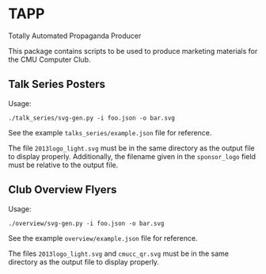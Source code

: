 # TAPP
Totally Automated Propaganda Producer

This package contains scripts to be used to produce marketing materials for the
CMU Computer Club.

## Talk Series Posters

Usage:

    ./talk_series/svg-gen.py -i foo.json -o bar.svg

See the example `talks_series/example.json` file for reference.

The file `2013logo_light.svg` must be in the same directory as the output file
to display properly.  Additionally, the filename given in the `sponsor_logo`
field must be relative to the output file.

## Club Overview Flyers

Usage:

    ./overview/svg-gen.py -i foo.json -o bar.svg

See the example `overview/example.json` file for reference.

The files `2013logo_light.svg` and `cmucc_qr.svg` must be in the same directory
as the output file to display properly.

